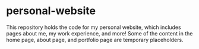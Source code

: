 # personal-website
This repository holds the code for my personal website, which includes pages about me, my work experience, and more! 
Some of the content in the home page, about page, and portfolio page are temporary placeholders.
